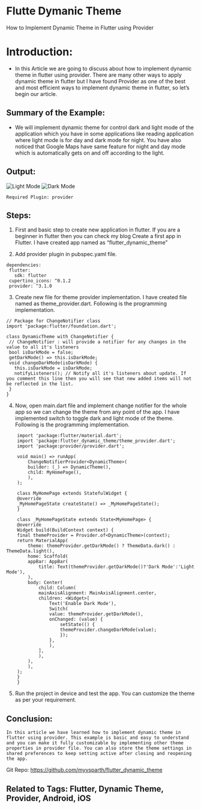 # Flutte Dymanic Theme
How to Implement Dynamic Theme in Flutter using Provider

# Introduction:
- In this Article we are going to discuss about how to implement dynamic theme in flutter using provider. There are many other ways to apply dynamic theme in flutter but I have found Provider as one of the best and most efficient ways to implement dynamic theme in flutter, so let’s begin our article.

## Summary of the Example:
- We will implement dynamic theme for control dark and light mode of the application which you have in some applications like reading application where light mode is for day and dark mode for night. You have also noticed that Google Maps have same feature for night and day mode which is automatically gets on and off according to the light.

## Output:
![Light Mode](https://raw.githubusercontent.com/myvsparth/flutter_dynamic_theme/master/screenshots/1.png)
![Dark Mode](https://raw.githubusercontent.com/myvsparth/flutter_dynamic_theme/master/screenshots/2.png)

    Required Plugin: provider

## Steps:
1. First and basic step to create new application in flutter. If you are a beginner in flutter then you can check my blog Create a first app in Flutter. I have created app named as “flutter_dynamic_theme”

2. Add provider plugin in pubspec.yaml file.
```
dependencies:
 flutter:
   sdk: flutter
 cupertino_icons: ^0.1.2
 provider: ^3.1.0
```

3. Create new file for theme provider implementation. I have created file named as theme_provider.dart. Following is the programming implementation.

```
// Package for ChangeNotifier class
import 'package:flutter/foundation.dart';
 
class DynamicTheme with ChangeNotifier {
 // ChangeNotifier : will provide a notifier for any changes in the value to all it's listeners
 bool isDarkMode = false;
 getDarkMode() => this.isDarkMode;
 void changeDarkMode(isDarkMode) {
   this.isDarkMode = isDarkMode;
   notifyListeners(); // Notify all it's listeners about update. If you comment this line then you will see that new added items will not be reflected in the list.
 }
}
```

4. Now, open main.dart file and implement change notifier for the whole app so we can change the theme from any point of the app. I have implemented switch to toggle dark and light mode of the theme. Following is the programming implementation.

```
    import 'package:flutter/material.dart';
    import 'package:flutter_dynamic_theme/theme_provider.dart';
    import 'package:provider/provider.dart';
    
    void main() => runApp(
        ChangeNotifierProvider<DynamicTheme>(
        builder: (_) => DynamicTheme(),
        child: MyHomePage(),
        ),
    );
    
    class MyHomePage extends StatefulWidget {
    @override
    _MyHomePageState createState() => _MyHomePageState();
    }
    
    class _MyHomePageState extends State<MyHomePage> {
    @override
    Widget build(BuildContext context) {
    final themeProvider = Provider.of<DynamicTheme>(context);
    return MaterialApp(
        theme: themeProvider.getDarkMode() ? ThemeData.dark() : ThemeData.light(),
        home: Scaffold(
        appBar: AppBar(
            title: Text(themeProvider.getDarkMode()?'Dark Mode':'Light Mode'),
        ),
        body: Center(
            child: Column(
            mainAxisAlignment: MainAxisAlignment.center,
            children: <Widget>[
                Text('Enable Dark Mode'),
                Switch(
                value: themeProvider.getDarkMode(),
                onChanged: (value) {
                    setState(() {
                    themeProvider.changeDarkMode(value);
                    });
                },
                ),
            ],
            ),
        ),
        ),
    );
    }
    }
```

5. Run the project in device and test the app. You can customize the theme as per your requirement.

## Conclusion:
	In this article we have learned how to implement dynamic theme in flutter using provider. This example is basic and easy to understand and you can make it fully customizable by implementing other theme properties in provider file. You can also store the theme settings in shared preferences to keep setting active after closing and reopening the app.

Git Repo: https://github.com/myvsparth/flutter_dynamic_theme

## Related to Tags: Flutter, Dynamic Theme, Provider, Android, iOS

